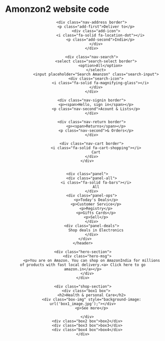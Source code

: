 # Amonzon2 website code
<!DOCTYPE html>
<html lang="en">
<head>
    <meta charset="UTF-8">
    <meta name="viewport" content="width=device-width, initial-scale=1.0">
    <title>Amonzon</title>
    <link rel="stylesheet" href="https://cdnjs.cloudflare.com/ajax/libs/font-awesome/6.4.0/css/all.min.css" integrity="sha512-iecdLmaskl7CVkqkXNQ/ZH/XLlvWZOJyj7Yy7tcenmpD1ypASozpmT/E0iPtmFIB46ZmdtAc9eNBvH0H/ZpiBw==" crossorigin="anonymous" referrerpolicy="no-referrer" />
    <link rel="stylesheet" href="style.css">
</head>
<body>
    <header>
        <div class="navbar">
            <div class="nav-logo border">
                <div class="logo"></div>
            </div>

            <div class="nav-address border">
                <p class="add-first">Deliver to</p>
                <div class="add-icon">
                    <i class="fa-solid fa-location-dot"></i>
                    <p class="add-second">India</p>
                </div>
            </div>

            <div class="nav-search">
                <select class="search-select border">
                    <option>All</option>
                </select>
                <input placeholder="Search Amanzon" class="search-input">
                <div class="search-icon">
                    <i class="fa-solid fa-magnifying-glass"></i>
                </div>
            </div>

            <div class="nav-signin border">
                <p><span>Hello, sign in</span></p>
                <p class="nav-second">Acount & Lists</p>
            </div>

            <div class="nav-return border">
                <p><span>Returns</span></p>
                <p class="nav-second">& Orders</p>
            </div>

            <div class="nav-cart border">
                <i class="fa-solid fa-cart-shopping"></i>
                Cart
            </div>
        </div>


        <div class="panel">
            <div class="panel-all">
                <i class="fa-solid fa-bars"></i>
                All
            </div>
            <div class="panel-ops">
                <p>Today's Deals</p>
                <p>Customer Service</p>
                <p>Registry</p>
                <p>Gifts Cards</p>
                <p>Sell</p>
            </div>
            <div class="panel-deals">
                Shop deals in Electronics
            </div>
        </div>  
    </header>

    <div class="hero-section">
        <div class="hero-msg">
            <p>You are on Amazon. You can shop on AmazonIndia for millions of products with fast local delivery.<a> Click here to go amazon.in</a></p>
        </div>
    </div>
    
    <div class="shop-section">
        <div class="box1 box"> 
            <h2>Health & personal Care</h2>
            <div class="box-img" style="background-image: url('box1_image.jpg');"></div>
            <p>See more</p>

        </div>
        <div class="box2 box">box2</div>
        <div class="box3 box">box3</div>
        <div class="box4 box">box4</div>
    </div>
</body>
</html>

           
        
  
